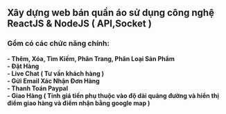 <h2>Xây dựng web bán quần áo sử dụng công nghệ ReactJS & NodeJS ( API,Socket )</h2>
<h3>Gồm có các chức năng chính: </h4>
    <b>- Thêm, Xóa, Tìm Kiếm, Phân Trang, Phân Loại Sản Phẩm </b> </br>
    <b>- Đặt Hàng </b> </br>
    <b>- Live Chat ( Tư vấn khách hàng ) </b> </br>
    <b>- Gửi Email Xác Nhận Đơn Hàng </b> </br>
    <b>- Thanh Toán Paypal  </b> </br>
    <b>- Giao Hàng ( Tính giá tiền phụ thuộc vào độ dài quảng đường và hiển thị điểm giao hàng và điểm nhận bằng google map )  </b> </br>

